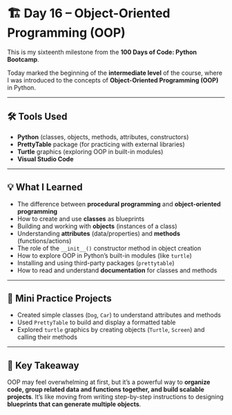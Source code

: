 # 🏗️ Day 16 – Object-Oriented Programming (OOP)  

This is my sixteenth milestone from the **100 Days of Code: Python Bootcamp**.  

Today marked the beginning of the **intermediate level** of the course, where I was introduced to the concepts of **Object-Oriented Programming (OOP)** in Python.  

---

## 🛠 Tools Used  
- **Python** (classes, objects, methods, attributes, constructors)  
- **PrettyTable** package (for practicing with external libraries)  
- **Turtle** graphics (exploring OOP in built-in modules)  
- **Visual Studio Code**  

---

## 💡 What I Learned  
- The difference between **procedural programming** and **object-oriented programming**  
- How to create and use **classes** as blueprints  
- Building and working with **objects** (instances of a class)  
- Understanding **attributes** (data/properties) and **methods** (functions/actions)  
- The role of the `__init__()` constructor method in object creation  
- How to explore OOP in Python’s built-in modules (like `turtle`)  
- Installing and using third-party packages (`prettytable`)  
- How to read and understand **documentation** for classes and methods  

---

## 📂 Mini Practice Projects  
- Created simple classes (`Dog`, `Car`) to understand attributes and methods  
- Used `PrettyTable` to build and display a formatted table  
- Explored `turtle` graphics by creating objects (`Turtle`, `Screen`) and calling their methods  

---

## 🔑 Key Takeaway  
OOP may feel overwhelming at first, but it’s a powerful way to **organize code, group related data and functions together, and build scalable projects**. It’s like moving from writing step-by-step instructions to designing **blueprints that can generate multiple objects**.  

